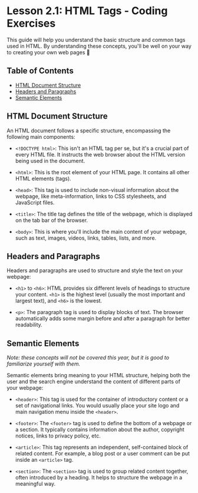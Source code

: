 # Lesson 2.1: HTML Tags - Coding Exercises

This guide will help you understand the basic structure and common tags used in HTML. By understanding these concepts, you'll be well on your way to creating your own web pages 💪

## Table of Contents
- [HTML Document Structure](#html-document-structure)
- [Headers and Paragraphs](#headers-and-paragraphs)
- [Semantic Elements](#semantic-elements)

## HTML Document Structure
An HTML document follows a specific structure, encompassing the following main components:

- `<!DOCTYPE html>`: This isn't an HTML tag per se, but it's a crucial part of every HTML file. It instructs the web browser about the HTML version being used in the document.

- `<html>`: This is the root element of your HTML page. It contains all other HTML elements (tags).

- `<head>`: This tag is used to include non-visual information about the webpage, like meta-information, links to CSS stylesheets, and JavaScript files.

- `<title>`: The title tag defines the title of the webpage, which is displayed on the tab bar of the browser.

- `<body>`: This is where you'll include the main content of your webpage, such as text, images, videos, links, tables, lists, and more.

## Headers and Paragraphs
Headers and paragraphs are used to structure and style the text on your webpage:

- `<h1>` to `<h6>`: HTML provides six different levels of headings to structure your content. `<h1>` is the highest level (usually the most important and largest text), and `<h6>` is the lowest.

- `<p>`: The paragraph tag is used to display blocks of text. The browser automatically adds some margin before and after a paragraph for better readability.


## Semantic Elements

*Note: these concepts will not be covered this year, but it is good to familiarize yourself with them.*

Semantic elements bring meaning to your HTML structure, helping both the user and the search engine understand the content of different parts of your webpage:

- `<header>`: This tag is used for the container of introductory content or a set of navigational links. You would usually place your site logo and main navigation menu inside the `<header>`.

- `<footer>`: The `<footer>` tag is used to define the bottom of a webpage or a section. It typically contains information about the author, copyright notices, links to privacy policy, etc.

- `<article>`: This tag represents an independent, self-contained block of related content. For example, a blog post or a user comment can be put inside an `<article>` tag.

- `<section>`: The `<section>` tag is used to group related content together, often introduced by a heading. It helps to structure the webpage in a meaningful way.




